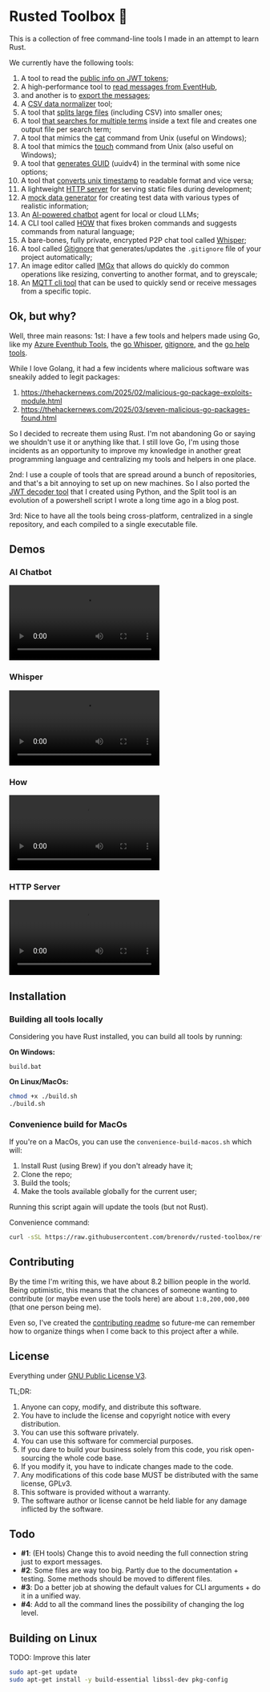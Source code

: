 # Rusted Toolbox 🦀
This is a collection of free command-line tools I made in an attempt to learn Rust.

We currently have the following tools:
1. A tool to read the [public info on JWT tokens](crates/tool-jwt/readme.md);
2. A high-performance tool to [read messages from EventHub](crates/tool-eventhub-read/readme.md), 
3. and another is to [export the messages](crates/tool-eventhub-export/readme.md);
4. A [CSV data normalizer](crates/tool-csvn/readme.md) tool;
5. A tool that [splits large files](crates/tool-split/readme.md) (including CSV) into smaller ones;
6. A tool [that searches for multiple terms](crates/tool-get-lines/readme.md) inside a text file and creates one output file per search term;
7. A tool that mimics the [cat](crates/tool-cat/readme.md) command from Unix (useful on Windows);
8. A tool that mimics the [touch](crates/tool-touch/readme.md) command from Unix (also useful on Windows);
9. A tool that [generates GUID](crates/tool-guid/readme.md) (uuidv4) in the terminal with some nice options;
10. A tool that [converts unix timestamp](crates/tool-timestamp/readme.md) to readable format and vice versa;
11. A lightweight [HTTP server](crates/tool-http-server/readme.md) for serving static files during development;
12. A [mock data generator](crates/tool-mock/readme.md) for creating test data with various types of realistic information;
13. An [AI-powered chatbot](crates/ai-tool-chatbot/readme.md) agent for local or cloud LLMs;
14. A CLI tool called [HOW](crates/ai-tool-how/readme.md) that fixes broken commands and suggests commands from natural language;
15. A bare-bones, fully private, encrypted P2P chat tool called [Whisper](crates/tool-whisper/readme.md); 
16. A tool called [Gitignore](crates/tool-gitignore/readme.md) that generates/updates the `.gitignore` file of your project automatically; 
17. An image editor called [IMGx](crates/tool-image/readme.md) that allows do quickly do common operations like resizing, converting to another format, and to greyscale;
18. An [MQTT cli tool](crates/tool-mqtt/readme.md) that can be used to quickly send or receive messages from a specific topic.

## Ok, but why?
Well, three main reasons:
1st: I have a few tools and helpers made using Go, like my [Azure Eventhub Tools](https://github.com/brenordv/azure-eventhub-tools),
the [go Whisper](https://github.com/brenordv/go-whisper), [gitignore](https://github.com/brenordv/gitignore), and the [go help tools](https://github.com/brenordv/go-help).

While I love Golang, it had a few incidents where malicious software was sneakily added to legit packages:
1. https://thehackernews.com/2025/02/malicious-go-package-exploits-module.html
2. https://thehackernews.com/2025/03/seven-malicious-go-packages-found.html

So I decided to recreate them using Rust. I'm not abandoning Go or saying we shouldn't use it or anything like that. 
I still love Go, I'm using those incidents as an opportunity to improve my knowledge in another great programming 
language and centralizing my tools and helpers in one place.

2nd: I use a couple of tools that are spread around a bunch of repositories, and that's a bit annoying to set up on new
machines. So I also ported the [JWT decoder tool](https://github.com/brenordv/python-snippets/tree/master/jwt_decoder_cli) 
that I created using Python, and the Split tool is an evolution of a powershell script I wrote a long time ago in a blog
post.

3rd: Nice to have all the tools being cross-platform, centralized in a single repository, and each compiled to a single
executable file.

## Demos
### AI Chatbot
![AI Chatbot Demo](https://github.com/brenordv/rusted-toolbox/raw/refs/heads/master/.demos/ai-chat-bot-demo-0001.mp4)

### Whisper
![Whisper Demo](https://github.com/brenordv/rusted-toolbox/raw/refs/heads/master/.demos/whisper-demo-0001.mp4)

### How
![How Demo](https://github.com/brenordv/rusted-toolbox/raw/refs/heads/master/.demos/how-demo-0001.mp4)

### HTTP Server
![HTTP Server Demo](https://github.com/brenordv/rusted-toolbox/raw/refs/heads/master/.demos/http-server-demo-0001.mp4)

## Installation
### Building all tools locally
Considering you have Rust installed, you can build all tools by running:

**On Windows:**
```terminal
build.bat
```

**On Linux/MacOs:**
```bash
chmod +x ./build.sh
./build.sh
```

### Convenience build for MacOs
If you're on a MacOs, you can use the `convenience-build-macos.sh` which will:
1. Install Rust (using Brew) if you don't already have it;
2. Clone the repo;
3. Build the tools;
4. Make the tools available globally for the current user;

Running this script again will update the tools (but not Rust).

Convenience command:
```bash
curl -sSL https://raw.githubusercontent.com/brenordv/rusted-toolbox/refs/heads/master/convenience-build-macos.sh | bash
```

## Contributing
By the time I'm writing this, we have about 8.2 billion people in the world. Being optimistic, this means that the 
chances of someone wanting to contribute (or maybe even use the tools here) are about `1:8,200,000,000` (that one 
person being me).

Even so, I've created the [contributing readme](CONTRIBUTING.md) so future-me can remember how to organize things
when I come back to this project after a while. 

## License
Everything under [GNU Public License V3](LICENSE.md). 

TL;DR:
1. Anyone can copy, modify, and distribute this software.
2. You have to include the license and copyright notice with every distribution.
3. You can use this software privately.
4. You can use this software for commercial purposes.
5. If you dare to build your business solely from this code, you risk open-sourcing the whole code base.
6. If you modify it, you have to indicate changes made to the code.
7. Any modifications of this code base MUST be distributed with the same license, GPLv3.
8. This software is provided without a warranty.
9. The software author or license cannot be held liable for any damage inflicted by the software.

## Todo
- **#1**: (EH tools) Change this to avoid needing the full connection string just to export messages.
- **#2**: Some files are way too big. Partly due to the documentation + testing. Some methods should be moved to different files.
- **#3**: Do a better job at showing the default values for CLI arguments + do it in a unified way.
- **#4**: Add to all the command lines the possibility of changing the log level.

## Building on Linux
TODO: Improve this later
```bash
sudo apt-get update
sudo apt-get install -y build-essential libssl-dev pkg-config
```